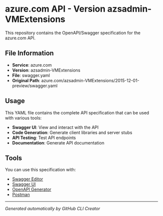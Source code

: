 # azure.com API - Version azsadmin-VMExtensions

This repository contains the OpenAPI/Swagger specification for the azure.com API.

## File Information

- **Service**: azure.com
- **Version**: azsadmin-VMExtensions
- **File**: swagger.yaml
- **Original Path**: azure.com/azsadmin-VMExtensions/2015-12-01-preview/swagger.yaml

## Usage

This YAML file contains the complete API specification that can be used with various tools:

- **Swagger UI**: View and interact with the API
- **Code Generation**: Generate client libraries and server stubs
- **API Testing**: Test API endpoints
- **Documentation**: Generate API documentation

## Tools

You can use this specification with:

- [Swagger Editor](https://editor.swagger.io/)
- [Swagger UI](https://swagger.io/tools/swagger-ui/)
- [OpenAPI Generator](https://openapi-generator.tech/)
- [Postman](https://www.postman.com/)

---

*Generated automatically by GitHub CLI Creator*
